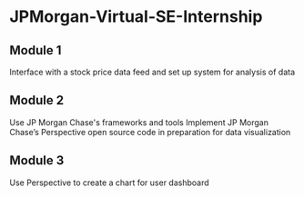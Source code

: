 # JPMorgan-Virtual-SE-Internship
<h2> Module 1</h2>
<p>Interface with a stock price data feed and set up system for analysis of data</p>
<h2> Module 2</h2>
<p>Use JP Morgan Chase's frameworks and tools
Implement JP Morgan Chase’s Perspective open source code in preparation for data visualization</p>
<h2> Module 3</h2>
<p>Use Perspective to create a chart for user dashboard</p>
